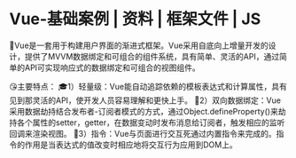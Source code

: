 # Vue-基础案例 | 资料 | 框架文件 | JS

🐺Vue是一套用于构建用户界面的渐进式框架。Vue采用自底向上增量开发的设计，提供了MVVM数据绑定和可组合的组件系统，具有简单、灵活的API，通过简单的API可实现响应式的数据绑定和可组合的视图组件。

😘主要特点：
🎓1）轻量级：Vue能自动追踪依赖的模板表达式和计算属性，具有见到那灵活的API，使开发人员容易理解和更快上手。
🎁2）双向数据绑定：Vue采用数据劫持结合发布者-订阅者模式的方式，通过Object.defineProperty()来劫持各个属性的setter，getter，在数据变动时发布消息给订阅者，触发相应的监听回调来渲染视图。
🎉3）指令：Vue与页面进行交互死通过内置指令来完成的。指令的作用是当表达式的值改变时相应地将交互行为应用到DOM上。

